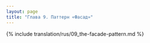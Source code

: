 ```yaml
---
layout: page
title: "Глава 9. Паттерн «Фасад»"
---
```


{% include translation/rus/09_the-facade-pattern.md %}